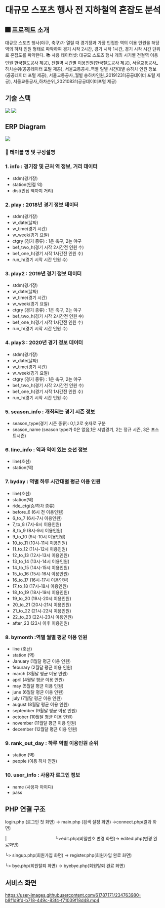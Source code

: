 # 대규모 스포츠 행사 전 지하철역 혼잡도 분석

## 🎆 프로젝트 소개 

대규모 스포츠 행사(야구, 축구)가 열릴 때 경기장과 가장 인접한 역의 이용 인원을 해당 역의 하차 인원 형태로 파악하여 경기 시작 2시간, 경기 시작 1시간, 경기 시작 시간 단위로 혼잡도를 파악한다. 
📚 사용 데이터셋: 대규모 스포츠 행사 개최 시기별 전철역 이용인원 한국철도공사 제공), 전철역 시간별 이용인원(한국철도공사 제공), 서울교통공사_하차순위(공공데이터 포털 제공), 서울교통공사_역별 일별 시간대별 승하차 인원 정보(공공데이터 포털 제공), 서울교통공사_월별 승하차인원_20191231(공공데이터 포털 제공), 서울교통공사_하차순위_20210831(공공데이터포털 제공)

## 기술 스택 

<div align=left> 
<img src="https://img.shields.io/badge/php-777BB4?style=for-the-badge&logo=php&logoColor=white">
<img src="https://img.shields.io/badge/mysql-4479A1?style=for-the-badge&logo=mysql&logoColor=white">
</div>

## ERP Diagram 

<img src="https://user-images.githubusercontent.com/61787171/234761044-e2db9bc6-e372-4cd2-96a0-4a0b03d6179f.png" >

### 🧾 테이블 명 및 구성설명

### 1. info : 경기장 및 근처 역 정보, 거리 데이터
  - stdm(경기장)
  - station(인접 역)
  - dist(인접 역까지 거리)

### 2. play : 2018년 경기 정보 데이터
  - stdm(경기장)
  - w_date(날짜)
  - w_time(경기 시간)
  - w_week(경기 요일)
  - ctgry (경기 종류) : 1은 축구, 2는 야구
  - bef_two_h(경기 시작 2시간전 인원 수)
  - bef_one_h(경기 시작 1시간전 인원 수)
  - run_h(경기 시작 시간 인원 수)

### 3. play2 : 2019년 경기 정보 데이터
  - stdm(경기장)
  - w_date(날짜)
  - w_time(경기 시간)
  - w_week(경기 요일)
  - ctgry (경기 종류) : 1은 축구, 2는 야구
  - bef_two_h(경기 시작 2시간전 인원 수)
  - bef_one_h(경기 시작 1시간전 인원 수)
  - run_h(경기 시작 시간 인원 수)

### 4. play3 : 2020년 경기 정보 데이터
  - stdm(경기장)
  - w_date(날짜)
  - w_time(경기 시간)
  - w_week(경기 요일)
  - ctgry (경기 종류) : 1은 축구, 2는 야구
  - bef_two_h(경기 시작 2시간전 인원 수)
  - bef_one_h(경기 시작 1시간전 인원 수)
  - run_h(경기 시작 시간 인원 수)

### 5. season_info : 개최되는 경기 시즌 정보
  - season_type(경기 시즌 종류): 0,1,2로 숫자로 구분
  - season_name (season type가 0은 없음,1은 시범경기, 2는 정규 시즌, 3은 포스트시즌)

### 6. line_info : 역과 역이 있는 호선 정보
  - line(호선)
  - station(역)

### 7. byday : 역별 하루 시간대별 평균 이용 인원
  - line(호선) 
  - station(역)
  - ride_ctg(승/하차 종류)
  - before_6 (6시 전 이용인원)
  - 6_to_7 (6시-7시 이용인원)
  - 7_to_8 (7시-8시 이용인원)
  - 8_to_9 (8시-9시 이용인원)
  - 9_to_10 (9시-10시 이용인원)
  - 10_to_11 (10시-11시 이용인원)
  - 11_to_12 (11시-12시 이용인원)
  - 12_to_13 (12시-13시 이용인원)
  - 13_to_14 (13시-14시 이용인원)
  - 14_to_15 (14시-15시 이용인원)
  - 15_to_16 (15시-16시 이용인원)
  - 16_to_17 (16시-17시 이용인원)
  - 17_to_18 (17시-18시 이용인원)
  - 18_to_19 (18시-19시 이용인원)
  - 19_to_20 (19시-20시 이용인원)
  - 20_to_21 (20시-21시 이용인원)
  - 21_to_22 (21시-22시 이용인원)
  - 22_to_23 (22시-23시 이용인원)
  - after_23 (23시 이후 이용인원)

### 8. bymonth :역별 월별 평균 이용 인원
  - line (호선)
  - station (역)
  - January (1월달 평균 이용 인원) 
  - feburary (2월달 평균 이용 인원)
  - march (3월달 평균 이용 인원)
  - april (4월달 평균 이용 인원)
  - may (5월달 평균 이용 인원)
  - june (6월달 평균 이용 인원)
  - july (7월달 평균 이용 인원)
  - august (8월달 평균 이용 인원)
  - september (9월달 평균 이용 인원)
  - october (10월달 평균 이용 인원)
  - november (11월달 평균 이용 인원)
  - december (12월달 평균 이용 인원)

### 9. rank_out_day : 하루 역별 이용인원 순위
  - station (역)
  - people (이용 하차 인원)

### 10. user_info : 사용자 로그인 정보
  - name (사용자 아이디)
  - pass


## PHP 연결 구조

login.php (로그인 첫 화면) -> main.php (검색 설정 화면) ->connect.php(결과 화면)

| &nbsp;&nbsp;&nbsp;&nbsp;&nbsp;&nbsp;&nbsp;&nbsp;&nbsp;&nbsp;&nbsp;&nbsp;&nbsp;&nbsp;&nbsp;&nbsp;&nbsp;&nbsp;&nbsp; &nbsp;&nbsp;&nbsp;&nbsp;&nbsp;&nbsp;&nbsp;&nbsp;&nbsp;&nbsp;&nbsp;&nbsp;&nbsp;&nbsp;&nbsp;&nbsp;&nbsp;&nbsp;&nbsp;└>edit.php(비밀번호 변경 화면)-> edited.php(변경 완료화면)

└> singup.php(회원가입 화면) -> register.php(회원가입 완료 화면) 

└> bye.php(회원탈퇴 화면) -> byebye.php(회원탈퇴 완료 화면)

## 서비스 화면


https://user-images.githubusercontent.com/61787171/234763980-b8f1d9fd-b718-449c-83f4-f71039f18d48.mp4




